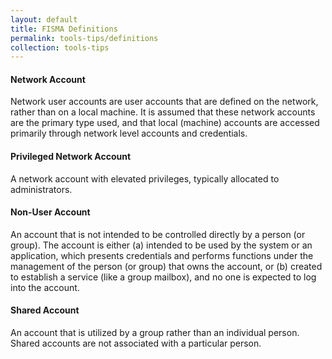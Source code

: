 ```yaml
---
layout: default
title: FISMA Definitions
permalink: tools-tips/definitions
collection: tools-tips
---
```

#### Network Account
Network user accounts are user accounts that are defined on the network, rather than on a local machine. It is assumed that these network accounts are the primary type used, and that local (machine) accounts are accessed primarily through network level accounts and credentials.

#### Privileged Network Account
A network account with elevated privileges, typically allocated to administrators.

#### Non-User Account
An account that is not intended to be controlled directly by a person (or group). The account is either (a) intended to be used by the system or an application, which presents credentials and performs functions under the management of the person (or group) that owns the account, or (b) created to establish a service (like a group mailbox), and no one is expected to log into the account.

#### Shared Account
An account that is utilized by a group rather than an individual person. Shared accounts are not associated with a particular person.
